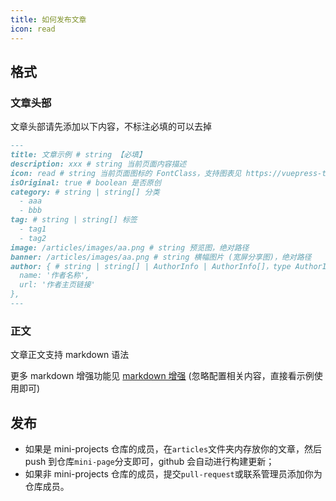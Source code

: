 ```yaml
---
title: 如何发布文章
icon: read
---
```


## 格式

### 文章头部

文章头部请先添加以下内容，不标注必填的可以去掉

```md
---
title: 文章示例 # string 【必填】
description: xxx # string 当前页面内容描述
icon: read # string 当前页面图标的 FontClass，支持图表见 https://vuepress-theme-hope.github.io/v2/zh/guide/interface/icon.html#iconfont-精选图标
isOriginal: true # boolean 是否原创
category: # string | string[] 分类
  - aaa
  - bbb
tag: # string | string[] 标签
  - tag1
  - tag2
image: /articles/images/aa.png # string 预览图，绝对路径
banner: /articles/images/aa.png # string 横幅图片 (宽屏分享图)，绝对路径
author: { # string | string[] | AuthorInfo | AuthorInfo[]，type AuthorInfo = { name: string; url?: string }
  name: '作者名称',
  url: '作者主页链接'
},
---
```

### 正文

文章正文支持 markdown 语法

更多 markdown 增强功能见 [markdown 增强](https://vuepress-theme-hope.github.io/v2/zh/guide/markdown/intro.html) (忽略配置相关内容，直接看示例使用即可)

## 发布

- 如果是 mini-projects 仓库的成员，在`articles`文件夹内存放你的文章，然后 push 到仓库`mini-page`分支即可，github 会自动进行构建更新；
- 如果非 mini-projects 仓库的成员，提交`pull-request`或联系管理员添加你为仓库成员。
